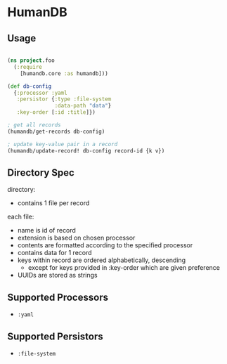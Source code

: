 # HumanDB


## Usage

```clojure

(ns project.foo
  (:require
    [humandb.core :as humandb]))

(def db-config
  {:processor :yaml
   :persistor {:type :file-system
               :data-path "data"}
   :key-order [:id :title]})

; get all records
(humandb/get-records db-config)

; update key-value pair in a record
(humandb/update-record! db-config record-id {k v}) 

```

## Directory Spec

directory:

- contains 1 file per record

each file:

- name is id of record
- extension is based on chosen processor
- contents are formatted according to the specified processor
- contains data for 1 record
- keys within record are ordered alphabetically, descending
  - except for keys provided in :key-order which are given preference
- UUIDs are stored as strings


## Supported Processors 

 - `:yaml`


## Supported Persistors

 - `:file-system`
